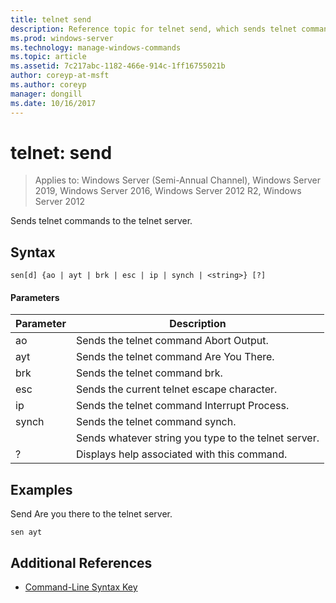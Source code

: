 ```yaml
---
title: telnet send
description: Reference topic for telnet send, which sends telnet commands to the telnet server.
ms.prod: windows-server
ms.technology: manage-windows-commands
ms.topic: article
ms.assetid: 7c217abc-1182-466e-914c-1ff16755021b
author: coreyp-at-msft
ms.author: coreyp
manager: dongill
ms.date: 10/16/2017
---
```

# telnet: send

> Applies to: Windows Server (Semi-Annual Channel), Windows Server 2019, Windows Server 2016, Windows Server 2012 R2, Windows Server 2012

Sends telnet commands to the telnet server.

## Syntax
```
sen[d] {ao | ayt | brk | esc | ip | synch | <string>} [?]
```
#### Parameters

| Parameter |                     Description                      |
|-----------|------------------------------------------------------|
|    ao     |       Sends the telnet command  Abort Output.        |
|    ayt    |       Sends the telnet command  Are You There.       |
|    brk    |            Sends the telnet command  brk.            |
|    esc    |      Sends the current telnet escape character.      |
|    ip     |     Sends the telnet command  Interrupt Process.     |
|   synch   |           Sends the telnet command  synch.           |
| <string>  | Sends whatever string you type to the telnet server. |
|     ?     |     Displays help associated with this command.      |

## Examples
Send  Are you there to the telnet server.
```
sen ayt
```
## Additional References
- [Command-Line Syntax Key](command-line-syntax-key.md)
